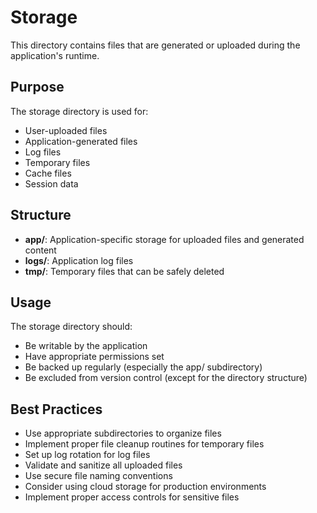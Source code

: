 # Storage

This directory contains files that are generated or uploaded during the application's runtime.

## Purpose

The storage directory is used for:
- User-uploaded files
- Application-generated files
- Log files
- Temporary files
- Cache files
- Session data

## Structure

- **app/**: Application-specific storage for uploaded files and generated content
- **logs/**: Application log files
- **tmp/**: Temporary files that can be safely deleted

## Usage

The storage directory should:
- Be writable by the application
- Have appropriate permissions set
- Be backed up regularly (especially the app/ subdirectory)
- Be excluded from version control (except for the directory structure)

## Best Practices

- Use appropriate subdirectories to organize files
- Implement proper file cleanup routines for temporary files
- Set up log rotation for log files
- Validate and sanitize all uploaded files
- Use secure file naming conventions
- Consider using cloud storage for production environments
- Implement proper access controls for sensitive files
